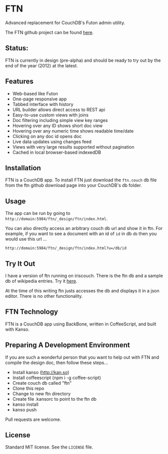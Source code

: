 # FTN
Advanced replacement for CouchDB's Futon admin utility.

The FTN github project can be found [here](https://github.com/mark-hahn/ftn).

## Status:

FTN is currently in design (pre-alpha) and should be ready to try out by the end of the year (2012) at the latest.

## Features
 
- Web-based like Futon
- One-page responsive app
- Tabbed interface with history
- URL builder allows direct access to REST api
- Easy-to-use custom views with joins
- Doc filtering including simple view key ranges
- Hovering over any ID shows short doc view
- Hovering over any numeric time shows readable time/date
- Clicking on any doc id opens doc
- Live data updates using changes feed
- Views with very large results supported without pagination
- Cached in local browser-based indexedDB
 
## Installation

FTN is a CouchDB app. To install FTN just download the `ftn.couch` db file from the ftn github download page into your CouchDB's db folder.

## Usage

The app can be run by going to `http://domain:5984/ftn/_design/ftn/index.html`.

You can also directly access an arbitrary couch db url and show it in ftn.  For example, if you want to see a document with an id of `id` in db `db` then you would use this url ...

    http://domain:5984/ftn/_design/ftn/index.html?u=/db/id
    
## Try It Out

I have a version of ftn running on iriscouch.  There is the ftn db and a sample db of wikipedia entries.  Try it [here](https://mark-hahn.iriscouch.com:6984/ftn/_design/ftn/index.html?u=/wiki/455b0608d708244c51de1ef6ccc24e65).

At the time of this writing ftn justs accesses the db and displays it in a json editor.  There is no other functionality.

## FTN Technology

FTN is a CouchDB app using BackBone, written in CoffeeScript, and built with Kanso.

## Preparing A Development Environment

If you are such a wonderful person that you want to help out with FTN and compile the design doc, then follow these steps...

- Install kanso (http://kan.so)
- Install coffeescript (npm i -g coffee-script)
- Create couch db called "ftn"
- Clone this repo
- Change to new ftn directory
- Create file .kansorc to point to the ftn db
- kanso install
- kanso push

Pull requests are welcome.

## License

Standard MIT license.  See the `LICENSE` file.
